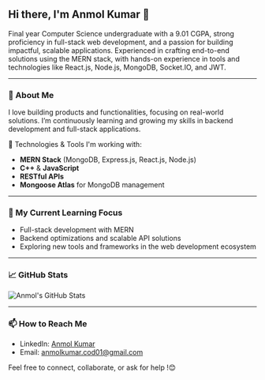 ## Hi there, I'm Anmol Kumar 👋

Final year Computer Science undergraduate with a 9.01 CGPA, strong proficiency in full-stack web development, and a passion for building impactful, scalable applications. Experienced in crafting end-to-end solutions using the MERN stack, with hands-on experience in tools and technologies like React.js, Node.js, MongoDB, Socket.IO, and JWT.

---

### 🚀 About Me
I love building products and functionalities, focusing on real-world solutions. I’m continuously learning and growing my skills in backend development and full-stack applications.

🔧 Technologies & Tools I'm working with:
- **MERN Stack** (MongoDB, Express.js, React.js, Node.js)
- **C++** & **JavaScript**
- **RESTful APIs**
- **Mongoose Atlas** for MongoDB management

---

### 🌱 My Current Learning Focus
- Full-stack development with MERN
- Backend optimizations and scalable API solutions
- Exploring new tools and frameworks in the web development ecosystem

---

### 📈 GitHub Stats

![Anmol's GitHub Stats](https://github-readme-stats.vercel.app/api?username=AnmolKumar-01&show_icons=true&hide_title=true&count_private=true&theme=radical)

---

### 📫 How to Reach Me
- LinkedIn: [Anmol Kumar](https://www.linkedin.com/in/anmolkumar01)
- Email: anmolkumar.cod01@gmail.com

Feel free to connect, collaborate, or ask for help !😊
